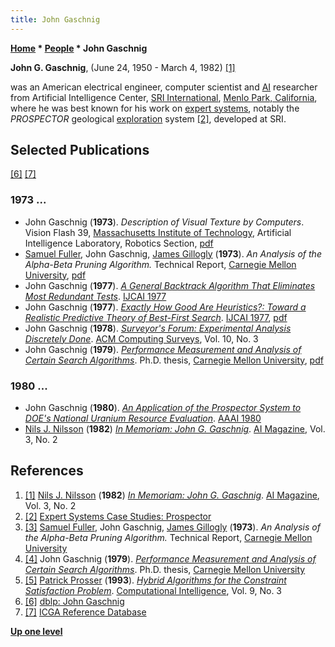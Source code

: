 ```yaml
---
title: John Gaschnig
---
```

**[Home](Home "Home") \* [People](People "People") \* John Gaschnig**


**John G. Gaschnig**, (June 24, 1950 - March 4, 1982) <a id="cite-note-1" href="#cite-ref-1">[1]</a>   

was an American electrical engineer, computer scientist and [AI](Artificial_Intelligence "Artificial Intelligence") researcher from Artificial Intelligence Center, [SRI International](https://en.wikipedia.org/wiki/SRI_International), [Menlo Park, California](https://en.wikipedia.org/wiki/Menlo_Park,_California), where he was best known for his work on [expert systems](https://en.wikipedia.org/wiki/Expert_system), notably the *PROSPECTOR* geological [exploration](https://en.wikipedia.org/wiki/Mineral_exploration) system <a id="cite-note-2" href="#cite-ref-2">[2]</a>, developed at SRI. 



## Selected Publications


<a id="cite-note-6" href="#cite-ref-6">[6]</a> <a id="cite-note-7" href="#cite-ref-7">[7]</a>



### 1973 ...


* John Gaschnig (**1973**). *Description of Visual Texture by Computers*. Vision Flash 39, [Massachusetts Institute of Technology](Massachusetts_Institute_of_Technology "Massachusetts Institute of Technology"), Artificial Intelligence Laboratory, Robotics Section, [pdf](https://dspace.mit.edu/bitstream/handle/1721.1/41073/AI_WP_039.pdf?sequence=4)
* [Samuel Fuller](Samuel_Fuller "Samuel Fuller"), John Gaschnig, [James Gillogly](James_Gillogly "James Gillogly") (**1973**). *An Analysis of the Alpha-Beta Pruning Algorithm.* Technical Report, [Carnegie Mellon University](Carnegie_Mellon_University "Carnegie Mellon University"), [pdf](http://shelf2.library.cmu.edu/Tech/17700646.pdf)
* John Gaschnig (**1977**). *[A General Backtrack Algorithm That Eliminates Most Redundant Tests](https://dl.acm.org/citation.cfm?id=1624534)*. [IJCAI 1977](Conferences#IJCAI1977 "Conferences")
* John Gaschnig (**1977**). *[Exactly How Good Are Heuristics?: Toward a Realistic Predictive Theory of Best-First Search](https://dl.acm.org/citation.cfm?id=1624531)*. [IJCAI 1977](Conferences#IJCAI1977 "Conferences"), [pdf](https://pdfs.semanticscholar.org/447c/71af3c3b4f9cbfe7abe051e76297d37d2892.pdf)
* John Gaschnig (**1978**). *[Surveyor's Forum: Experimental Analysis Discretely Done](https://dl.acm.org/citation.cfm?doid=356733.356742)*. [ACM Computing Surveys](ACM#Surveys "ACM"), Vol. 10, No. 3
* John Gaschnig (**1979**). *[Performance Measurement and Analysis of Certain Search Algorithms](https://dl.acm.org/citation.cfm?id=909244)*. Ph.D. thesis, [Carnegie Mellon University](Carnegie_Mellon_University "Carnegie Mellon University"), [pdf](http://reports-archive.adm.cs.cmu.edu/anon/scan/CMU-CS-79-124.pdf)


### 1980 ...


* John Gaschnig (**1980**). *[An Application of the Prospector System to DOE's National Uranium Resource Evaluation](http://www.aaai.org/Library/AAAI/1980/aaai80-084.php)*. [AAAI 1980](Conferences#AAAI-80 "Conferences")
* [Nils J. Nilsson](Mathematician#NilsNilsson "Mathematician") (**1982**) *[In Memoriam: John G. Gaschnig](https://aaai.org/ojs/index.php/aimagazine/article/view/366)*. [AI Magazine](AAAI#AIMAG "AAAI"), Vol. 3, No. 2


## References


1. <a id="cite-ref-1" href="#cite-note-1">[1]</a> [Nils J. Nilsson](Mathematician#NilsNilsson "Mathematician") (**1982**) *[In Memoriam: John G. Gaschnig](https://aaai.org/ojs/index.php/aimagazine/article/view/366)*. [AI Magazine](AAAI#AIMAG "AAAI"), Vol. 3, No. 2
2. <a id="cite-ref-2" href="#cite-note-2">[2]</a> [Expert Systems Case Studies: Prospector](http://www.computing.surrey.ac.uk/ai/PROFILE/prospector.html)
3. <a id="cite-ref-3" href="#cite-note-3">[3]</a> [Samuel Fuller](Samuel_Fuller "Samuel Fuller"), John Gaschnig, [James Gillogly](James_Gillogly "James Gillogly") (**1973**). *An Analysis of the Alpha-Beta Pruning Algorithm.* Technical Report, [Carnegie Mellon University](Carnegie_Mellon_University "Carnegie Mellon University")
4. <a id="cite-ref-4" href="#cite-note-4">[4]</a> John Gaschnig (**1979**). *[Performance Measurement and Analysis of Certain Search Algorithms](https://dl.acm.org/citation.cfm?id=909244)*. Ph.D. thesis, [Carnegie Mellon University](Carnegie_Mellon_University "Carnegie Mellon University")
5. <a id="cite-ref-5" href="#cite-note-5">[5]</a> [Patrick Prosser](https://en.wikipedia.org/wiki/Patrick_Prosser) (**1993**). *[Hybrid Algorithms for the Constraint Satisfaction Problem](https://onlinelibrary.wiley.com/doi/abs/10.1111/j.1467-8640.1993.tb00310.x)*. [Computational Intelligence](https://en.wikipedia.org/wiki/Computational_Intelligence_(journal)), Vol. 9, No. 3
6. <a id="cite-ref-6" href="#cite-note-6">[6]</a> [dblp: John Gaschnig](https://dblp.uni-trier.de/pers/hd/g/Gaschnig:John.html)
7. <a id="cite-ref-7" href="#cite-note-7">[7]</a> [ICGA Reference Database](ICGA_Journal#RefDB "ICGA Journal")

**[Up one level](People "People")**







 
